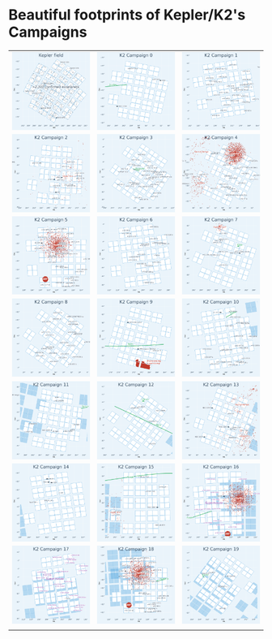 # Beautiful footprints of Kepler/K2's Campaigns

| | | |
| ----- | ----- | ----- |
| ![Kepler footprint](https://raw.githubusercontent.com/KeplerGO/k2-footprint-plots/master/output/kepler-field.png) | ![K2 Campaign 0](https://raw.githubusercontent.com/KeplerGO/k2-footprint-plots/master/output/k2-c00-field.png) | ![K2 Campaign 1](https://raw.githubusercontent.com/KeplerGO/k2-footprint-plots/master/output/k2-c01-field.png) |
| ![K2 Campaign 2](https://raw.githubusercontent.com/KeplerGO/k2-footprint-plots/master/output/k2-c02-field.png) | ![K2 Campaign 3](https://raw.githubusercontent.com/KeplerGO/k2-footprint-plots/master/output/k2-c03-field.png) | ![K2 Campaign 4](https://raw.githubusercontent.com/KeplerGO/k2-footprint-plots/master/output/k2-c04-field.png) |
| ![K2 Campaign 5](https://raw.githubusercontent.com/KeplerGO/k2-footprint-plots/master/output/k2-c05-field.png) | ![K2 Campaign 6](https://raw.githubusercontent.com/KeplerGO/k2-footprint-plots/master/output/k2-c06-field.png) | ![K2 Campaign 7](https://raw.githubusercontent.com/KeplerGO/k2-footprint-plots/master/output/k2-c07-field.png) |
| ![K2 Campaign 8](https://raw.githubusercontent.com/KeplerGO/k2-footprint-plots/master/output/k2-c08-field.png) | ![K2 Campaign 9](https://raw.githubusercontent.com/KeplerGO/k2-footprint-plots/master/output/k2-c09-field.png) | ![K2 Campaign 10](https://raw.githubusercontent.com/KeplerGO/k2-footprint-plots/master/output/k2-c10-field.png) |
| ![K2 Campaign 11](https://raw.githubusercontent.com/KeplerGO/k2-footprint-plots/master/output/k2-c11-field.png) | ![K2 Campaign 12](https://raw.githubusercontent.com/KeplerGO/k2-footprint-plots/master/output/k2-c12-field.png) | ![K2 Campaign 13](https://raw.githubusercontent.com/KeplerGO/k2-footprint-plots/master/output/k2-c13-field.png) |
| ![K2 Campaign 14](https://raw.githubusercontent.com/KeplerGO/k2-footprint-plots/master/output/k2-c14-field.png) | ![K2 Campaign 15](https://raw.githubusercontent.com/KeplerGO/k2-footprint-plots/master/output/k2-c15-field.png) | ![K2 Campaign 16](https://raw.githubusercontent.com/KeplerGO/k2-footprint-plots/master/output/k2-c16-field.png) |
| ![K2 Campaign 17](https://raw.githubusercontent.com/KeplerGO/k2-footprint-plots/master/output/k2-c17-field.png) | ![K2 Campaign 18](https://raw.githubusercontent.com/KeplerGO/k2-footprint-plots/master/output/k2-c18-field.png) | ![K2 Campaign 19](https://raw.githubusercontent.com/KeplerGO/k2-footprint-plots/master/output/k2-c19-field.png) |
| | | |
